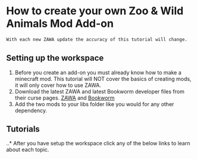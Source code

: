 # How to create your own Zoo & Wild Animals Mod Add-on
```diff
With each new ZAWA update the accuracy of this tutorial will change.
```

## Setting up the workspace
1. Before you create an add-on you must already know how to make a minecraft mod. This tutorial will NOT cover the basics of creating mods, it will only cover how to use ZAWA.
2. Download the latest ZAWA and latest Bookworm developer files from their curse pages. [ZAWA](https://www.curseforge.com/minecraft/mc-mods/zoo-wild-animals-rebuild) and [Bookworm](https://www.curseforge.com/minecraft/mc-mods/bookworm)
3. Add the two mods to your libs folder like you would for any other dependency.

## Tutorials
..* After you have setup the workspace click any of the below links to learn about each topic.
